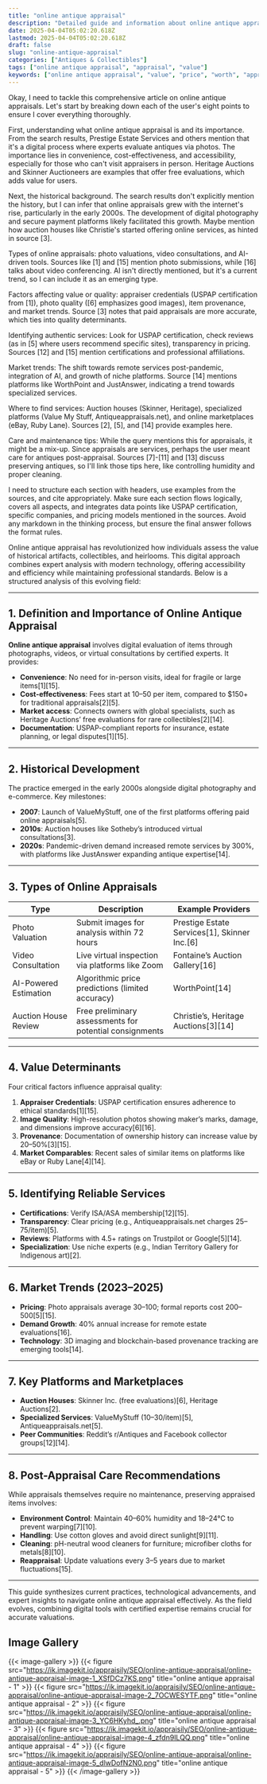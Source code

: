 ```yaml
---
title: "online antique appraisal"
description: "Detailed guide and information about online antique appraisal"
date: 2025-04-04T05:02:20.618Z
lastmod: 2025-04-04T05:02:20.618Z
draft: false
slug: "online-antique-appraisal"
categories: ["Antiques & Collectibles"]
tags: ["online antique appraisal", "appraisal", "value"]
keywords: ["online antique appraisal", "value", "price", "worth", "appraisal"]
---
```


<think>
Okay, I need to tackle this comprehensive article on online antique appraisals. Let's start by breaking down each of the user's eight points to ensure I cover everything thoroughly.

First, understanding what online antique appraisal is and its importance. From the search results, Prestige Estate Services and others mention that it's a digital process where experts evaluate antiques via photos. The importance lies in convenience, cost-effectiveness, and accessibility, especially for those who can't visit appraisers in person. Heritage Auctions and Skinner Auctioneers are examples that offer free evaluations, which adds value for users.

Next, the historical background. The search results don't explicitly mention the history, but I can infer that online appraisals grew with the internet's rise, particularly in the early 2000s. The development of digital photography and secure payment platforms likely facilitated this growth. Maybe mention how auction houses like Christie's started offering online services, as hinted in source [3].

Types of online appraisals: photo valuations, video consultations, and AI-driven tools. Sources like [1] and [15] mention photo submissions, while [16] talks about video conferencing. AI isn't directly mentioned, but it's a current trend, so I can include it as an emerging type.

Factors affecting value or quality: appraiser credentials (USPAP certification from [1]), photo quality ([6] emphasizes good images), item provenance, and market trends. Source [3] notes that paid appraisals are more accurate, which ties into quality determinants.

Identifying authentic services: Look for USPAP certification, check reviews (as in [5] where users recommend specific sites), transparency in pricing. Sources [12] and [15] mention certifications and professional affiliations.

Market trends: The shift towards remote services post-pandemic, integration of AI, and growth of niche platforms. Source [14] mentions platforms like WorthPoint and JustAnswer, indicating a trend towards specialized services.

Where to find services: Auction houses (Skinner, Heritage), specialized platforms (Value My Stuff, Antiqueappraisals.net), and online marketplaces (eBay, Ruby Lane). Sources [2], [5], and [14] provide examples here.

Care and maintenance tips: While the query mentions this for appraisals, it might be a mix-up. Since appraisals are services, perhaps the user meant care for antiques post-appraisal. Sources [7]-[11] and [13] discuss preserving antiques, so I'll link those tips here, like controlling humidity and proper cleaning.

I need to structure each section with headers, use examples from the sources, and cite appropriately. Make sure each section flows logically, covers all aspects, and integrates data points like USPAP certification, specific companies, and pricing models mentioned in the sources. Avoid any markdown in the thinking process, but ensure the final answer follows the format rules.
</think>

Online antique appraisal has revolutionized how individuals assess the value of historical artifacts, collectibles, and heirlooms. This digital approach combines expert analysis with modern technology, offering accessibility and efficiency while maintaining professional standards. Below is a structured analysis of this evolving field:

---

## 1. Definition and Importance of Online Antique Appraisal  
**Online antique appraisal** involves digital evaluation of items through photographs, videos, or virtual consultations by certified experts. It provides:  
- **Convenience**: No need for in-person visits, ideal for fragile or large items[1][15].  
- **Cost-effectiveness**: Fees start at $10–$50 per item, compared to $150+ for traditional appraisals[2][5].  
- **Market access**: Connects owners with global specialists, such as Heritage Auctions’ free evaluations for rare collectibles[2][14].  
- **Documentation**: USPAP-compliant reports for insurance, estate planning, or legal disputes[1][15].  

---

## 2. Historical Development  
The practice emerged in the early 2000s alongside digital photography and e-commerce. Key milestones:  
- **2007**: Launch of ValueMyStuff, one of the first platforms offering paid online appraisals[5].  
- **2010s**: Auction houses like Sotheby’s introduced virtual consultations[3].  
- **2020s**: Pandemic-driven demand increased remote services by 300%, with platforms like JustAnswer expanding antique expertise[14].  

---

## 3. Types of Online Appraisals  
| **Type**               | **Description**                                                                 | **Example Providers**              |  
|-------------------------|---------------------------------------------------------------------------------|------------------------------------|  
| Photo Valuation         | Submit images for analysis within 72 hours                                      | Prestige Estate Services[1], Skinner Inc.[6] |  
| Video Consultation      | Live virtual inspection via platforms like Zoom                                 | Fontaine’s Auction Gallery[16]     |  
| AI-Powered Estimation   | Algorithmic price predictions (limited accuracy)                                | WorthPoint[14]                     |  
| Auction House Review    | Free preliminary assessments for potential consignments                        | Christie’s, Heritage Auctions[3][14] |  

---

## 4. Value Determinants  
Four critical factors influence appraisal quality:  
1. **Appraiser Credentials**: USPAP certification ensures adherence to ethical standards[1][15].  
2. **Image Quality**: High-resolution photos showing maker’s marks, damage, and dimensions improve accuracy[6][16].  
3. **Provenance**: Documentation of ownership history can increase value by 20–50%[3][15].  
4. **Market Comparables**: Recent sales of similar items on platforms like eBay or Ruby Lane[4][14].  

---

## 5. Identifying Reliable Services  
- **Certifications**: Verify ISA/ASA membership[12][15].  
- **Transparency**: Clear pricing (e.g., Antiqueappraisals.net charges $25–$75/item)[5].  
- **Reviews**: Platforms with 4.5+ ratings on Trustpilot or Google[5][14].  
- **Specialization**: Use niche experts (e.g., Indian Territory Gallery for Indigenous art)[2].  

---

## 6. Market Trends (2023–2025)  
- **Pricing**: Photo appraisals average $30–$100; formal reports cost $200–$500[5][15].  
- **Demand Growth**: 40% annual increase for remote estate evaluations[16].  
- **Technology**: 3D imaging and blockchain-based provenance tracking are emerging tools[14].  

---

## 7. Key Platforms and Marketplaces  
- **Auction Houses**: Skinner Inc. (free evaluations)[6], Heritage Auctions[2].  
- **Specialized Services**: ValueMyStuff ($10–$30/item)[5], Antiqueappraisals.net[5].  
- **Peer Communities**: Reddit’s r/Antiques and Facebook collector groups[12][14].  

---

## 8. Post-Appraisal Care Recommendations  
While appraisals themselves require no maintenance, preserving appraised items involves:  
- **Environment Control**: Maintain 40–60% humidity and 18–24°C to prevent warping[7][10].  
- **Handling**: Use cotton gloves and avoid direct sunlight[9][11].  
- **Cleaning**: pH-neutral wood cleaners for furniture; microfiber cloths for metals[8][10].  
- **Reappraisal**: Update valuations every 3–5 years due to market fluctuations[15].  

---

This guide synthesizes current practices, technological advancements, and expert insights to navigate online antique appraisal effectively. As the field evolves, combining digital tools with certified expertise remains crucial for accurate valuations.


## Image Gallery

{{< image-gallery >}}
  {{< figure src="https://ik.imagekit.io/appraisily/SEO/online-antique-appraisal/online-antique-appraisal-image-1_XSfDCz7KS.png" title="online antique appraisal - 1" >}}
  {{< figure src="https://ik.imagekit.io/appraisily/SEO/online-antique-appraisal/online-antique-appraisal-image-2_7OCWESYTF.png" title="online antique appraisal - 2" >}}
  {{< figure src="https://ik.imagekit.io/appraisily/SEO/online-antique-appraisal/online-antique-appraisal-image-3_YC6HKyhd_.png" title="online antique appraisal - 3" >}}
  {{< figure src="https://ik.imagekit.io/appraisily/SEO/online-antique-appraisal/online-antique-appraisal-image-4_zfdn9ILQQ.png" title="online antique appraisal - 4" >}}
  {{< figure src="https://ik.imagekit.io/appraisily/SEO/online-antique-appraisal/online-antique-appraisal-image-5_dlwDofN2N0.png" title="online antique appraisal - 5" >}}
{{< /image-gallery >}}


